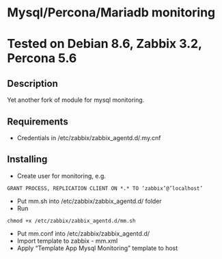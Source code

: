 # Mysql/Percona/Mariadb monitoring
# Tested on Debian 8.6, Zabbix 3.2, Percona 5.6

## Description

Yet another fork of module for mysql monitoring.

## Requirements

- Credentials in /etc/zabbix/zabbix_agentd.d/.my.cnf

## Installing
- Create user for monitoring, e.g.
```
GRANT PROCESS, REPLICATION CLIENT ON *.* TO ‘zabbix’@’localhost’
```
- Put mm.sh into /etc/zabbix/zabbix_agentd.d/ folder
- Run 
```
chmod +x /etc/zabbix/zabbix_agentd.d/mm.sh
```
- Put mm.conf into /etc/zabbix/zabbix_agentd.d/
- Import template to zabbix - mm.xml
- Apply “Template App Mysql Monitoring” template to host
